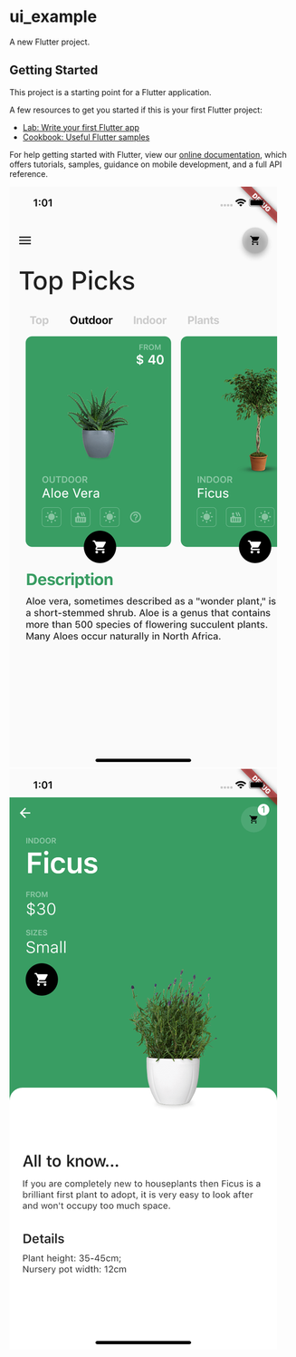 # ui_example

A new Flutter project.

## Getting Started

This project is a starting point for a Flutter application.

A few resources to get you started if this is your first Flutter project:

- [Lab: Write your first Flutter app](https://flutter.io/docs/get-started/codelab)
- [Cookbook: Useful Flutter samples](https://flutter.io/docs/cookbook)

For help getting started with Flutter, view our 
[online documentation](https://flutter.io/docs), which offers tutorials, 
samples, guidance on mobile development, and a full API reference.

![UIDesign](https://github.com/Bucerella/UIDesign/blob/master/images/ss2.png)
![UIDesign](https://github.com/Bucerella/UIDesign/blob/master/images/ss1.png)
